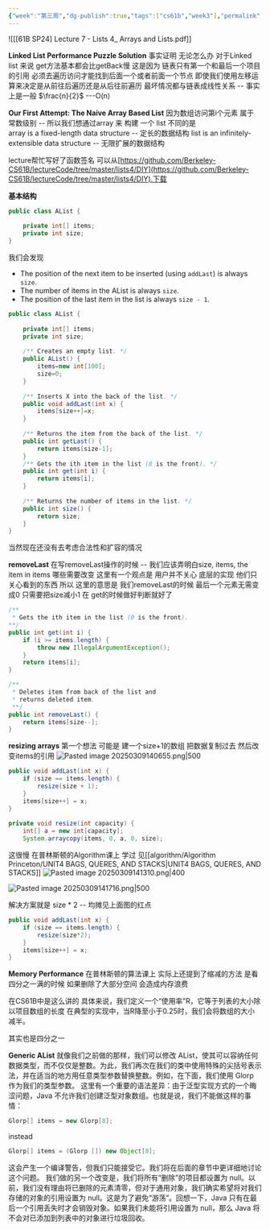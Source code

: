 ```yaml
---
{"week":"第三周","dg-publish":true,"tags":["cs61b","week3"],"permalink":"/CS 61B/Lecture 07 List IV Arrays and Lists/","dgPassFrontmatter":true,"noteIcon":"","created":"2025-08-15T09:39:18.313+08:00","updated":"2025-04-19T09:50:37.743+08:00"}
---
```



![[[61B SP24] Lecture 7 - Lists 4_ Arrays and Lists.pdf]]

**Linked List Performance Puzzle Solution**
事实证明 无论怎么办  对于Linked list 来说 get方法基本都会比getBack慢
这是因为  链表只有第一个和最后一个项目的引用  必须去遍历访问才能找到后面一个或者前面一个节点
即使我们使用左移运算来决定是从前往后遍历还是从后往前遍历  最坏情况都与链表成线性关系 --  事实上是一般 $\frac{n}{2}$   ---O(n)

**Our First Attempt: The Naive Array Based List**
因为数组访问第i个元素 属于 常数级别 --  所以我们想通过array 来 构建 一个 list
不同的是  
array is a fixed-length data structure --  定长的数据结构
list is an infinitely-extensible data structure -- 无限扩展的数据结构

lecture帮忙写好了函数签名   可以从[https://github.com/Berkeley-CS61B/lectureCode/tree/master/lists4/DIY](https://github.com/Berkeley-CS61B/lectureCode/tree/master/lists4/DIY).下载

**基本结构**
```java
public class AList {  
  
    private int[] items;  
    private int size;
}
```


我们会发现
-   The position of the next item to be inserted (using `addLast`) is always `size`.
- The number of items in the AList is always `size`.
- The position of the last item in the list is always `size - 1`.
```java
public class AList {  
  
    private int[] items;  
    private int size;  
  
    /** Creates an empty list. */  
    public AList() {  
        items=new int[100];  
        size=0;  
    }  
  
    /** Inserts X into the back of the list. */  
    public void addLast(int x) {  
        items[size++]=x;  
    }  
  
    /** Returns the item from the back of the list. */  
    public int getLast() {  
        return items[size-1];          
    }  
    /** Gets the ith item in the list (0 is the front). */  
    public int get(int i) {  
        return items[i];          
    }  
  
    /** Returns the number of items in the list. */  
    public int size() {  
        return size;          
    }
}
```
当然现在还没有去考虑合法性和扩容的情况

**removeLast**
在写removeLast操作的时候 -- 我们应该弄明白size, items, the item in items 哪些需要改变
这里有一个观点是 用户并不关心 底层的实现  他们只关心看到的东西
所以 这里的意思是 我们removeLast的时候 最后一个元素无需变成0  只需要把size减小1  在 get的时候做好判断就好了

```java
/**  
 * Gets the ith item in the list (0 is the front). 
**/
public int get(int i) {  
    if (i >= items.length) {  
        throw new IllegalArgumentException();  
    }  
    return items[i];  
}

/**  
 * Deletes item from back of the list and 
 * returns deleted item. 
 **/   
public int removeLast() {  
    return items[size--];  
}
```

**resizing  arrays**
第一个想法 可能是  建一个size+1的数组 把数据复制过去  然后改变items的引用
![Pasted image 20250309140655.png|500](/img/user/accessory/Pasted%20image%2020250309140655.png)

```java
public void addLast(int x) {  
    if (size == items.length) {  
        resize(size + 1);  
    }  
    items[size++] = x;  
}  
  
private void resize(int capacity) {  
    int[] a = new int[capacity];  
    System.arraycopy(items, 0, a, 0, size);
```

这很慢   在普林斯顿的Algorithm课上 学过 见[[algorithm/Algorithm Princeton/UNIT4 BAGS, QUERES, AND STACKS\|UNIT4 BAGS, QUERES, AND STACKS]]
![Pasted image 20250309141310.png|400](/img/user/accessory/Pasted%20image%2020250309141310.png)

![Pasted image 20250309141716.png|500](/img/user/accessory/Pasted%20image%2020250309141716.png)

解决方案就是 size * 2 -- 均摊见上面图的红点
```java
public void addLast(int x) {  
    if (size == items.length) {  
        resize(size*2);  
    }  
    items[size++] = x;  
}
```

**Memory Performance**
在普林斯顿的算法课上 实际上还提到了缩减的方法 是看四分之一满的时候
如果删除了大部分空间  会造成内存浪费

在CS61B中是这么讲的
具体来说，我们定义一个“使用率”R，它等于列表的大小除以项目数组的长度
在典型的实现中，当R降至小于0.25时，我们会将数组的大小减半。

其实也是四分之一

**Generic AList**
就像我们之前做的那样，我们可以修改 AList，使其可以容纳任何数据类型，而不仅仅是整数。为此，我们再次在我们的类中使用特殊的尖括号表示法，并在适当的地方用任意类型参数替换整数。例如，在下面，我们使用 Glorp 作为我们的类型参数。
这里有一个重要的语法差异：由于泛型实现方式的一个晦涩问题，Java 不允许我们创建泛型对象数组。也就是说，我们不能做这样的事情：
```java
Glorp[] items = new Glorp[8];
```

instead
```java
Glorp[] items = (Glorp []) new Object[8];
```
这会产生一个编译警告，但我们只能接受它。我们将在后面的章节中更详细地讨论这个问题。
我们做的另一个改变是，我们将所有“删除”的项目都设置为 null。以前，我们没有理由将已删除的元素清零，但对于通用对象，我们确实希望将对我们存储的对象的引用设置为 null。这是为了避免“游荡”。回想一下，Java 只有在最后一个引用丢失时才会销毁对象。如果我们未能将引用设置为 null，那么 Java 将不会对已添加到列表中的对象进行垃圾回收。